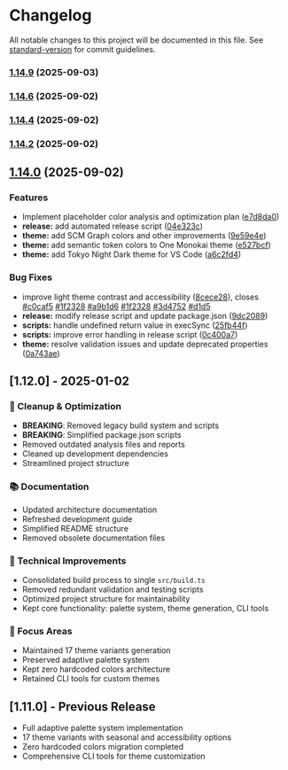 # Changelog

All notable changes to this project will be documented in this file. See [standard-version](https://github.com/conventional-changelog/standard-version) for commit guidelines.

### [1.14.9](https://github.com/darqus/tokyo-night-vscode-theme-lod/compare/v1.14.7...v1.14.9) (2025-09-03)

### [1.14.6](https://github.com/darqus/tokyo-night-vscode-theme-lod/compare/v1.14.3...v1.14.6) (2025-09-02)

### [1.14.4](https://github.com/darqus/tokyo-night-vscode-theme-lod/compare/v1.14.1...v1.14.4) (2025-09-02)

### [1.14.2](https://github.com/darqus/tokyo-night-vscode-theme-lod/compare/v1.13.0...v1.14.2) (2025-09-02)

## [1.14.0](https://github.com/darqus/tokyo-night-vscode-theme-lod/compare/v1.11.0...v1.14.0) (2025-09-02)


### Features

* Implement placeholder color analysis and optimization plan ([e7d8da0](https://github.com/darqus/tokyo-night-vscode-theme-lod/commit/e7d8da0b69f8e690e269a17c935c6c71333704f8))
* **release:** add automated release script ([04e323c](https://github.com/darqus/tokyo-night-vscode-theme-lod/commit/04e323c35eb7c8b05972f9a1314b3ffa9ca26288))
* **theme:** add SCM Graph colors and other improvements ([9e59e4e](https://github.com/darqus/tokyo-night-vscode-theme-lod/commit/9e59e4efee601b76da41c4177a871f98c8473a10))
* **theme:** add semantic token colors to One Monokai theme ([e527bcf](https://github.com/darqus/tokyo-night-vscode-theme-lod/commit/e527bcffd74d8f157114e4a6227cb721a192ceb5))
* **theme:** add Tokyo Night Dark theme for VS Code ([a6c2fd4](https://github.com/darqus/tokyo-night-vscode-theme-lod/commit/a6c2fd4796cab91530f4820df36f3616087b048b))


### Bug Fixes

* improve light theme contrast and accessibility ([8cece28](https://github.com/darqus/tokyo-night-vscode-theme-lod/commit/8cece284cc570d514b5c5f9862bf9a4c61469b51)), closes [#c0caf5](https://github.com/darqus/tokyo-night-vscode-theme-lod/issues/c0caf5) [#1f2328](https://github.com/darqus/tokyo-night-vscode-theme-lod/issues/1f2328) [#a9b1d6](https://github.com/darqus/tokyo-night-vscode-theme-lod/issues/a9b1d6) [#1f2328](https://github.com/darqus/tokyo-night-vscode-theme-lod/issues/1f2328) [#3d4752](https://github.com/darqus/tokyo-night-vscode-theme-lod/issues/3d4752) [#d1d5](https://github.com/darqus/tokyo-night-vscode-theme-lod/issues/d1d5)
* **release:** modify release script and update package.json ([9dc2089](https://github.com/darqus/tokyo-night-vscode-theme-lod/commit/9dc20892a905e9a0f5c9abc996a3d9e1cabbc609))
* **scripts:** handle undefined return value in execSync ([25fb44f](https://github.com/darqus/tokyo-night-vscode-theme-lod/commit/25fb44f7463429b8ff8f437a07510690f2427bc7))
* **scripts:** improve error handling in release script ([0c400a7](https://github.com/darqus/tokyo-night-vscode-theme-lod/commit/0c400a7f136f317e4e1a69b08ce1c5ca92b9f52d))
* **theme:** resolve validation issues and update deprecated properties ([0a743ae](https://github.com/darqus/tokyo-night-vscode-theme-lod/commit/0a743aef7fef2baf580ca50a522a7e0666179681))

## [1.12.0] - 2025-01-02

### 🧹 Cleanup & Optimization
- **BREAKING**: Removed legacy build system and scripts
- **BREAKING**: Simplified package.json scripts
- Removed outdated analysis files and reports
- Cleaned up development dependencies
- Streamlined project structure

### 📚 Documentation
- Updated architecture documentation
- Refreshed development guide
- Simplified README structure
- Removed obsolete documentation files

### 🔧 Technical Improvements
- Consolidated build process to single `src/build.ts`
- Removed redundant validation and testing scripts
- Optimized project structure for maintainability
- Kept core functionality: palette system, theme generation, CLI tools

### 🎯 Focus Areas
- Maintained 17 theme variants generation
- Preserved adaptive palette system
- Kept zero hardcoded colors architecture
- Retained CLI tools for custom themes

## [1.11.0] - Previous Release
- Full adaptive palette system implementation
- 17 theme variants with seasonal and accessibility options
- Zero hardcoded colors migration completed
- Comprehensive CLI tools for theme customization